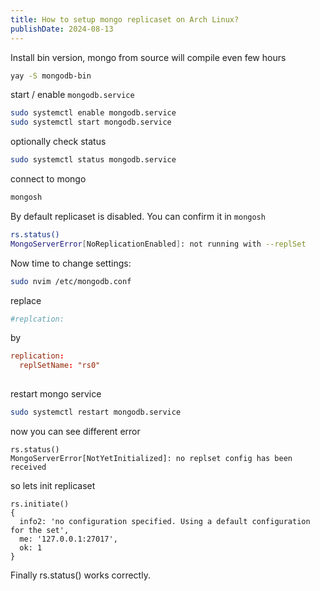 ```yaml
---
title: How to setup mongo replicaset on Arch Linux?
publishDate: 2024-08-13
---
```

Install bin version, mongo from source will compile even few hours

```bash
yay -S mongodb-bin
```

start / enable `mongodb.service`

```bash
sudo systemctl enable mongodb.service
sudo systemctl start mongodb.service
```
optionally check status
```bash
sudo systemctl status mongodb.service
```
connect to mongo
```bash
mongosh
```

By default replicaset is disabled. You can confirm it in `mongosh`
```bash
rs.status()
MongoServerError[NoReplicationEnabled]: not running with --replSet
```
Now time to change settings:
```bash
sudo nvim /etc/mongodb.conf
```

replace
```toml
#replcation:
```
by
```toml
replication:
  replSetName: "rs0"
  
```

restart mongo service

```bash
sudo systemctl restart mongodb.service
```

now you can see different error

```mongo
rs.status()
MongoServerError[NotYetInitialized]: no replset config has been received
```

so lets init replicaset

```mongo
rs.initiate()
{
  info2: 'no configuration specified. Using a default configuration for the set',
  me: '127.0.0.1:27017',
  ok: 1
}
```
      
Finally rs.status() works correctly.